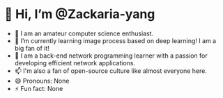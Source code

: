 # 👋 Hi, I’m @Zackaria-yang
- 👀 I am an amateur computer science enthusiast.
- 🌱 I’m currently learning image process based on deep learning! I am a big fan of it!
- 💞️ I am a back-end network programming learner with a passion for developing efficient network applications.
- 📫 I'm also a fan of open-source culture like almost everyone here.
- 😄 Pronouns: None
- ⚡ Fun fact: None

<!---
Zackaria-yang/Zackaria-yang is a ✨ special ✨ repository because its `README.md` (this file) appears on your GitHub profile.
You can click the Preview link to take a look at your changes.
--->
